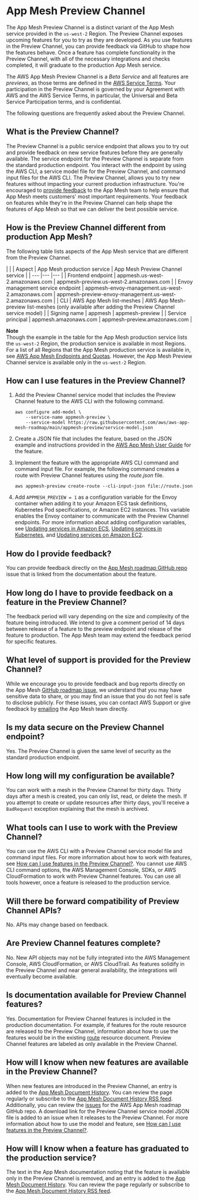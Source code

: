 # App Mesh Preview Channel<a name="preview"></a>

The App Mesh Preview Channel is a distinct variant of the App Mesh service provided in the `us-west-2` Region\. The Preview Channel exposes upcoming features for you to try as they are developed\. As you use features in the Preview Channel, you can provide feedback via GitHub to shape how the features behave\. Once a feature has complete functionality in the Preview Channel, with all of the necessary integrations and checks completed, it will graduate to the production App Mesh service\.

The AWS App Mesh Preview Channel is a *Beta Service* and all features are *previews*, as those terms are defined in the [AWS Service Terms](http://aws.amazon.com/service-terms)\. Your participation in the Preview Channel is governed by your Agreement with AWS and the AWS Service Terms, in particular, the Universal and Beta Service Participation terms, and is confidential\. 

The following questions are frequently asked about the Preview Channel\.

## What is the Preview Channel?<a name="what-is"></a>

The Preview Channel is a public service endpoint that allows you to try out and provide feedback on new service features before they are generally available\. The service endpoint for the Preview Channel is separate from the standard production endpoint\. You interact with the endpoint by using the AWS CLI, a service model file for the Preview Channel, and command input files for the AWS CLI\. The Preview Channel, allows you to try new features without impacting your current production infrastructure\. You're encouraged to [provide feedback](#provide-feedback) to the App Mesh team to help ensure that App Mesh meets customers' most important requirements\. Your feedback on features while they're in the Preview Channel can help shape the features of App Mesh so that we can deliver the best possible service\.

## How is the Preview Channel different from production App Mesh?<a name="differences"></a>

The following table lists aspects of the App Mesh service that are different from the Preview Channel\.


| 
| 
| Aspect | App Mesh production service | App Mesh Preview Channel service  | 
| --- |--- |--- |
| Frontend endpoint | appmesh\.us\-west\-2\.amazonaws\.com | appmesh\-preview\.us\-west\-2\.amazonaws\.com | 
| Envoy management service endpoint | appmesh\-envoy\-management\.us\-west\-2\.amazonaws\.com | appmesh\-preview\-envoy\-management\.us\-west\-2\.amazonaws\.com | 
| CLI | AWS App Mesh list\-meshes | AWS App Mesh\-preview list\-meshes \(only available after adding the Preview Channel service model\) | 
| Signing name | appmesh | appmesh\-preview | 
| Service principal | appmesh\.amazonaws\.com | appmesh\-preview\.amazonaws\.com | 

**Note**  
Though the example in the table for the App Mesh production service lists the `us-west-2` Region, the production service is available in most Regions\. For a list of all Regions that the App Mesh production service is available in, see [AWS App Mesh Endpoints and Quotas](https://docs.aws.amazon.com/general/latest/gr/appmesh.html)\. However, the App Mesh Preview Channel service is available only in the `us-west-2` Region\. 

## How can I use features in the Preview Channel?<a name="try-out"></a>

1. Add the Preview Channel service model that includes the Preview Channel feature to the AWS CLI with the following command\.

   ```
   aws configure add-model \
       --service-name appmesh-preview \
       --service-model https://raw.githubusercontent.com/aws/aws-app-mesh-roadmap/main/appmesh-preview/service-model.json
   ```

1. Create a JSON file that includes the feature, based on the JSON example and instructions provided in the [AWS App Mesh User Guide](https://docs.aws.amazon.com/app-mesh/latest/userguide/) for the feature\.

1. Implement the feature with the appropriate AWS CLI command and command input file\. For example, the following command creates a route with Preview Channel features using the *route\.json* file\.

   ```
   aws appmesh-preview create-route --cli-input-json file://route.json
   ```

1. Add `APPMESH_PREVIEW = 1` as a configuration variable for the Envoy container when adding it to your Amazon ECS task definitions, Kubernetes Pod specifications, or Amazon EC2 instances\. This variable enables the Envoy container to communicate with the Preview Channel endpoints\. For more information about adding configuration variables, see [Updating services in Amazon ECS](https://docs.aws.amazon.com/AmazonECS/latest/developerguide/appmesh-getting-started.html#update-services), [Updating services in Kubernetes](https://docs.aws.amazon.com/eks/latest/userguide/appmesh-getting-started.html#update-services), and [Updating services on Amazon EC2](https://docs.aws.amazon.com/app-mesh/latest/userguide/appmesh-getting-started.html#update-services)\.

## How do I provide feedback?<a name="provide-feedback"></a>

You can provide feedback directly on the [App Mesh roadmap GitHub repo](https://github.com/aws/aws-app-mesh-roadmap/issues) issue that is linked from the documentation about the feature\.

## How long do I have to provide feedback on a feature in the Preview Channel?<a name="feedback-duration"></a>

The feedback period will vary depending on the size and complexity of the feature being introduced\. We intend to give a comment period of 14 days between release of a feature to the preview endpoint and release of the feature to production\. The App Mesh team may extend the feedback period for specific features\.

## What level of support is provided for the Preview Channel?<a name="support"></a>

While we encourage you to provide feedback and bug reports directly on the App Mesh [GitHub roadmap issue](https://github.com/aws/aws-app-mesh-roadmap/issues), we understand that you may have sensitive data to share, or you may find an issue that you do not feel is safe to disclose publicly\. For these issues, you can contact AWS Support or give feedback by [ emailing](mailto:aws-appmesh-feedback@amazon.com) the App Mesh team directly\.

## Is my data secure on the Preview Channel endpoint?<a name="data-security"></a>

Yes\. The Preview Channel is given the same level of security as the standard production endpoint\.

## How long will my configuration be available?<a name="data-durability"></a>

You can work with a mesh in the Preview Channel for thirty days\. Thirty days after a mesh is created, you can only list, read, or delete the mesh\. If you attempt to create or update resources after thirty days, you'll receive a `BadRequest` exception explaining that the mesh is archived\. 

## What tools can I use to work with the Preview Channel?<a name="tools"></a>

You can use the AWS CLI with a Preview Channel service model file and command input files\. For more information about how to work with features, see [How can I use features in the Preview Channel?](#try-out)\. You cannot use AWS CLI command options, the AWS Management Console, SDKs, or AWS CloudFormation to work with Preview Channel features\. You can use all tools however, once a feature is released to the production service\.

## Will there be forward compatibility of Preview Channel APIs?<a name="forward-compatibility"></a>

No\. APIs may change based on feedback\.

## Are Preview Channel features complete?<a name="feature-completeness"></a>

No\. New API objects may not be fully integrated into the AWS Management Console, AWS CloudFormation, or AWS CloudTrail\. As features solidify in the Preview Channel and near general availability, the integrations will eventually become available\.

## Is documentation available for Preview Channel features?<a name="documentation"></a>

Yes\. Documentation for Preview Channel features is included in the production documentation\. For example, if features for the route resource are released to the Preview Channel, information about how to use the features would be in the existing [route](routes.md) resource document\. Preview Channel features are labeled as only available in the Preview Channel\.

## How will I know when new features are available in the Preview Channel?<a name="new-features"></a>

When new features are introduced in the Preview Channel, an entry is added to the [App Mesh Document History](https://docs.aws.amazon.com/app-mesh/latest/userguide/doc-history.html)\. You can review the page regularly or subscribe to the [App Mesh Document History RSS feed](https://docs.aws.amazon.com/app-mesh/latest/userguide/app-mesh-ug.rss)\. Additionally, you can review the [issues](https://github.com/aws/aws-app-mesh-roadmap/issues) for the AWS App Mesh roadmap GitHub repo\. A download link for the Preview Channel service model JSON file is added to an issue when it releases to the Preview Channel\. For more information about how to use the model and feature, see [How can I use features in the Preview Channel?](#try-out)\.

## How will I know when a feature has graduated to the production service?<a name="feature-status"></a>

The text in the App Mesh documentation noting that the feature is available only in the Preview Channel is removed, and an entry is added to the [App Mesh Document History](https://docs.aws.amazon.com/app-mesh/latest/userguide/doc-history.html)\. You can review the page regularly or subscribe to the [App Mesh Document History RSS feed](https://docs.aws.amazon.com/app-mesh/latest/userguide/app-mesh-ug.rss)\.